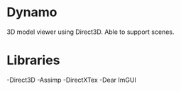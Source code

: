 # Dynamo
3D model viewer using Direct3D.
Able to support scenes.

# Libraries
-Direct3D
-Assimp
-DirectXTex
-Dear ImGUI

